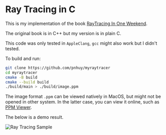 # Ray Tracing in C

This is my implementation of the book [RayTracing In One Weekend](https://raytracing.github.io/books/RayTracingInOneWeekend.html).

The original book is in C++ but my version is in plain C.

This code was only tested in `AppleClang`, `gcc` might also work but I didn't tested.

To build and run:

```bash
git clone https://github.com/pnhuy/myraytracer
cd myraytracer
cmake -B build
cmake --build build
./build/main > ./build/image.ppm
```

The image format `.ppm` can be viewed natively in MacOS, but might not be opened in other system. In the latter case, you can view it online, such as [PPM Viewer](https://www.cs.rhodes.edu/welshc/COMP141_F16/ppmReader.html).

The below is a demo result.

![Ray Tracing Sample](https://raytracing.github.io/images/img-1.23-book1-final.jpg)
